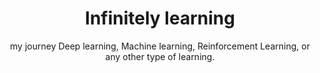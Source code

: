 ---
title: Infinitely learning
subtitle: my journey Deep learning, Machine learning, Reinforcement Learning, or any other type of learning.
listing:
  contents: posts
  sort: "date desc"
  type: default
  categories: true
  sort-ui: false
  filter-ui: false
  feed: true
page-layout: full
title-block-banner: true
---